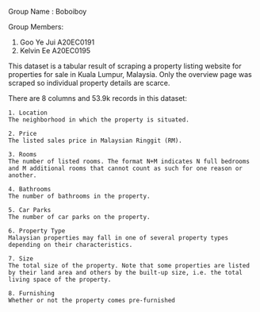 Group Name : Boboiboy

Group Members:
1. Goo Ye Jui A20EC0191
2. Kelvin Ee A20EC0195

This dataset is a tabular result of scraping a property listing website for properties for sale in Kuala Lumpur, Malaysia. Only the overview page was scraped so individual property details are scarce. 

There are 8 columns and 53.9k records in this dataset:

    1. Location
    The neighborhood in which the property is situated.

    2. Price
    The listed sales price in Malaysian Ringgit (RM).

    3. Rooms
    The number of listed rooms. The format N+M indicates N full bedrooms and M additional rooms that cannot count as such for one reason or another.

    4. Bathrooms
    The number of bathrooms in the property.

    5. Car Parks 
    The number of car parks on the property.

    6. Property Type
    Malaysian properties may fall in one of several property types depending on their characteristics.

    7. Size
    The total size of the property. Note that some properties are listed by their land area and others by the built-up size, i.e. the total living space of the property.

    8. Furnishing
    Whether or not the property comes pre-furnished
